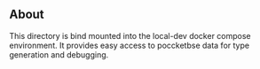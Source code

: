 ## About

This directory is bind mounted into the local-dev docker compose environment. It provides easy
access to poccketbse data for type generation and debugging.
